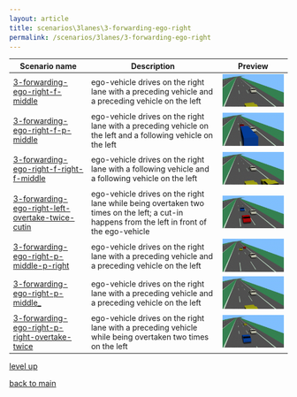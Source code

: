 ```yaml
---
layout: article
title: scenarios\3lanes\3-forwarding-ego-right
permalink: /scenarios/3lanes/3-forwarding-ego-right
---
```

| Scenario name  | Description |  Preview | 
| ------------- | ------------- | --------- |
| [3-forwarding-ego-right-f-middle](/scenarios/3lanes/3-forwarding-ego-right/3-forwarding-ego-right-f-middle.xosc)  | ego-vehicle drives on the right lane with a preceding vehicle and a preceding vehicle on the left  |  ![image](3-forwarding-ego-right-f-middle.gif)  | 
| [3-forwarding-ego-right-f-p-middle](/scenarios/3lanes/3-forwarding-ego-right/3-forwarding-ego-right-f-p-middle.xosc)  | ego-vehicle drives on the right lane with a preceding vehicle on the left and a following vehicle on the left  |  ![image](3-forwarding-ego-right-f-p-middle.gif)  | 
| [3-forwarding-ego-right-f-right-f-middle](/scenarios/3lanes/3-forwarding-ego-right/3-forwarding-ego-right-f-right-f-middle.xosc)  | ego-vehicle drives on the right lane with a following vehicle and a following vehicle on the left  |  ![image](3-forwarding-ego-right-f-right-f-middle.gif)  | 
| [3-forwarding-ego-right-left-overtake-twice-cutin](/scenarios/3lanes/3-forwarding-ego-right/3-forwarding-ego-right-left-overtake-twice-cutin.xosc)  | ego-vehicle drives on the right lane while being overtaken two times on the left; a cut-in happens from the left in front of the ego-vehicle  |  ![image](3-forwarding-ego-right-left-overtake-twice-cutin.gif)  | 
| [3-forwarding-ego-right-p-middle-p-right](/scenarios/3lanes/3-forwarding-ego-right/3-forwarding-ego-right-p-middle-p-right.xosc)  | ego-vehicle drives on the right lane with a preceding vehicle and a preceding vehicle on the left  |  ![image](3-forwarding-ego-right-p-middle-p-right.gif)  | 
| [3-forwarding-ego-right-p-middle_](/scenarios/3lanes/3-forwarding-ego-right/3-forwarding-ego-right-p-middle_.xosc)  | ego-vehicle drives on the right lane with a preceding vehicle and a preceding vehicle on the left  |  ![image](3-forwarding-ego-right-p-middle_.gif)  | 
| [3-forwarding-ego-right-p-right-overtake-twice](/scenarios/3lanes/3-forwarding-ego-right/3-forwarding-ego-right-p-right-overtake-twice.xosc)  | ego-vehicle drives on the right lane with a preceding vehicle while being overtaken two times on the left  |  ![image](3-forwarding-ego-right-p-right-overtake-twice.gif)  | 

[level up](../)

[back to main](/)

